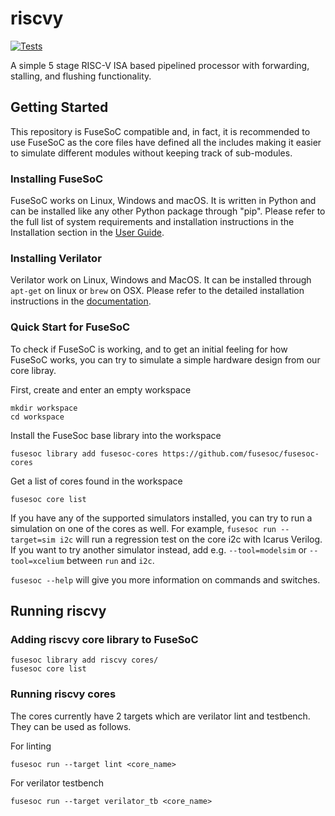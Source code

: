 # riscvy

[![Tests](https://github.com/adithyasunil26/riscvy/actions/workflows/tests.yml/badge.svg)](https://github.com/adithyasunil26/riscvy/actions/workflows/tests.yml)

A simple 5 stage RISC-V ISA based pipelined processor with forwarding, stalling, and flushing functionality.

## Getting Started

This repository is FuseSoC compatible and, in fact, it is recommended to use FuseSoC as the core files have defined all the includes making it easier to simulate different modules without keeping track of sub-modules.

### Installing FuseSoC
FuseSoC works on Linux, Windows and macOS. It is written in Python and can be installed like any other Python package through "pip". Please refer to the full list of system requirements and installation instructions in the Installation section in the [User Guide](https://fusesoc.readthedocs.io/en/stable/user/installation.html).

### Installing Verilator
Verilator work on Linux, Windows and MacOS. It can be installed through `apt-get` on linux or `brew` on OSX. Please refer to the detailed installation instructions in the [documentation](https://verilator.org/guide/latest/install.html).

### Quick Start for FuseSoC
To check if FuseSoC is working, and to get an initial feeling for how FuseSoC
works, you can try to simulate a simple hardware design from our core libray.

First, create and enter an empty workspace

    mkdir workspace
    cd workspace

Install the FuseSoc base library into the workspace

    fusesoc library add fusesoc-cores https://github.com/fusesoc/fusesoc-cores

Get a list of cores found in the workspace

    fusesoc core list

If you have any of the supported simulators installed, you can try to
run a simulation on one of the cores as well. For example,
`fusesoc run --target=sim i2c` will run a regression test on the core
i2c with Icarus Verilog. If you want to try another simulator instead,
add e.g. `--tool=modelsim` or `--tool=xcelium` between `run` and `i2c`.

`fusesoc --help` will give you more information on commands and switches.

## Running riscvy

### Adding riscvy core library to FuseSoC

```
fusesoc library add riscvy cores/
fusesoc core list
```

### Running riscvy cores
The cores currently have 2 targets which are verilator lint and testbench. They can be used as follows.

For linting

    fusesoc run --target lint <core_name>

For verilator testbench

    fusesoc run --target verilator_tb <core_name>
